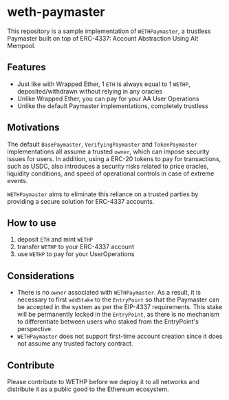 # weth-paymaster

This repository is a sample implementation of `WETHPaymaster`, a trustless Paymaster built on top of ERC-4337: Account Abstraction Using Alt Mempool.

## Features

- Just like with Wrapped Ether, 1 `ETH` is always equal to 1 `WETHP`, deposited/withdrawn without relying in any oracles
- Unlike Wrapped Ether, you can pay for your AA User Operations
- Unlike the default Paymaster implementations, completely trustless

## Motivations

The default `BasePaymaster`, `VerifyingPaymaster` and `TokenPaymaster` implementations all assume a trusted `owner`, which can impose security issues for users. In addition, using a ERC-20 tokens to pay for transactions, such as USDC, also introduces a security risks related to price oracles, liquidity conditions, and speed of operational controls in case of extreme events.

`WETHPaymaster` aims to eliminate this reliance on a trusted parties by providing a secure solution for ERC-4337 accounts.

## How to use

1. deposit `ETH` and mint `WETHP`
2. transfer `WETHP` to your ERC-4337 account
3. use `WETHP` to pay for your UserOperations

## Considerations

- There is no `owner` associated with `WETHPaymaster`. As a result, it is necessary to first `addStake` to the `EntryPoint` so that the Paymaster can be accepted in the system as per the EIP-4337 requirements. This stake will be permanently locked in the `EntryPoint`, as there is no mechanism to differentiate between users who staked from the EntryPoint's perspective.
- `WETHPaymaster` does not support first-time account creation since it does not assume any trusted factory contract.

## Contribute

Please contribute to WETHP before we deploy it to all networks and distribute it as a public good to the Ethereum ecosystem.

